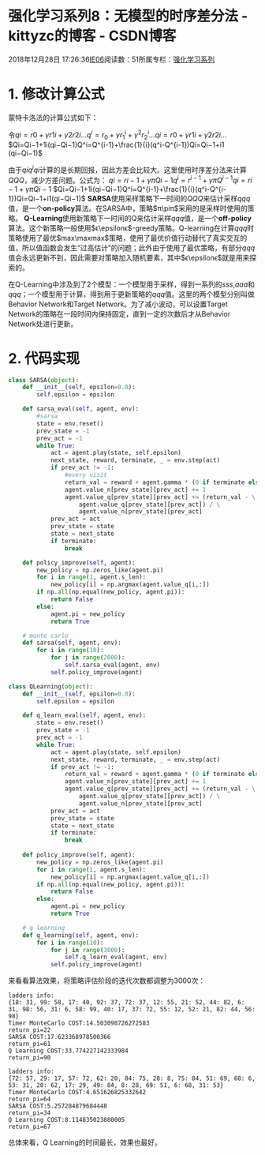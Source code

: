 # 强化学习系列8：无模型的时序差分法 - kittyzc的博客 - CSDN博客
2018年12月28日 17:26:36[IE06](https://me.csdn.net/kittyzc)阅读数：51所属专栏：[强化学习系列](https://blog.csdn.net/column/details/33845.html)
# 1. 修改计算公式

蒙特卡洛法的计算公式如下：

令$qi=r0+γr1i+γ2r2i...q^i = r_0+\gamma r^i_1+\gamma ^2r^i_2...qi=r0​+γr1i​+γ2r2i​...$
$Qi=Qi−1+1i(qi−Qi−1)Q^i=Q^{i-1}+\frac{1}{i}(q^i-Q^{i-1})Qi=Qi−1+i1​(qi−Qi−1)$

由于$qiq^iqi$计算的是长期回报，因此方差会比较大。这里使用时序差分法来计算$QQQ$，减少方差问题。公式为：
$qi=ri−1+γπQi−1q^i=r^{i-1}+\gamma \pi Q^{i-1}qi=ri−1+γπQi−1$
$Qi=Qi−1+1i(qi−Qi−1)Q^i=Q^{i-1}+\frac{1}{i}(q^i-Q^{i-1})Qi=Qi−1+i1​(qi−Qi−1)$
**SARSA**使用采样策略下一时间的$QQQ$来估计采样$qqq$值，是一个**on-policy**算法。在SARSA中，策略$π\piπ$采用的是采样时使用的策略。
**Q-Learning**使用新策略下一时间的Q来估计采样$qqq$值，是一个**off-policy**算法。这个新策略一般使用$ϵ\epsilonϵ$-greedy策略。Q-learning在计算$qqq$时策略使用了最优$max⁡\maxmax$策略，使用了最优价值行动替代了真实交互的值，所以值函数会发生“过高估计”的问题；此外由于使用了最优策略，有部分$qqq$值会永远更新不到，因此需要对策略加入随机要素，其中$ϵ\epsilonϵ$就是用来探索的。

在Q-Learning中涉及到了2个模型：一个模型用于采样，得到一系列的$sss$,$aaa$和$qqq$；一个模型用于计算，得到用于更新策略的$qqq$值。这里的两个模型分别叫做Behavior Network和Target Network。为了减小波动，可以设置Target Network的策略在一段时间内保持固定，直到一定的次数后才从Behavior Network处进行更新。
# 2. 代码实现

```python
class SARSA(object):
    def __init__(self, epsilon=0.0):
        self.epsilon = epsilon

    def sarsa_eval(self, agent, env):
        #sarsa
        state = env.reset()
        prev_state = -1
        prev_act = -1
        while True:
            act = agent.play(state, self.epsilon)
            next_state, reward, terminate, _ = env.step(act)
            if prev_act != -1:
                #every visit
                return_val = reward + agent.gamma * (0 if terminate else agent.value_q[state][act])
                agent.value_n[prev_state][prev_act] += 1
                agent.value_q[prev_state][prev_act] += (return_val - \
                    agent.value_q[prev_state][prev_act]) / \
                    agent.value_n[prev_state][prev_act]
            prev_act = act  
            prev_state = state
            state = next_state
            if terminate:
                break

    def policy_improve(self, agent):
        new_policy = np.zeros_like(agent.pi)
        for i in range(1, agent.s_len):
            new_policy[i] = np.argmax(agent.value_q[i,:])
        if np.all(np.equal(new_policy, agent.pi)):
            return False
        else:
            agent.pi = new_policy
            return True

    # monte carlo
    def sarsa(self, agent, env):
        for i in range(10):
            for j in range(2000):
                self.sarsa_eval(agent, env)
            self.policy_improve(agent)

class QLearning(object):
    def __init__(self, epsilon=0.0):
        self.epsilon = epsilon

    def q_learn_eval(self, agent, env):
        state = env.reset()
        prev_state = -1
        prev_act = -1
        while True:
            act = agent.play(state, self.epsilon)
            next_state, reward, terminate, _ = env.step(act)
            if prev_act != -1:
                return_val = reward + agent.gamma * (0 if terminate else np.max(agent.value_q[state,:]))
                agent.value_n[prev_state][prev_act] += 1
                agent.value_q[prev_state][prev_act] += (return_val - \
                    agent.value_q[prev_state][prev_act]) / \
                    agent.value_n[prev_state][prev_act]
            prev_act = act  
            prev_state = state
            state = next_state
            if terminate:
                break
                
    def policy_improve(self, agent):
        new_policy = np.zeros_like(agent.pi)
        for i in range(1, agent.s_len):
            new_policy[i] = np.argmax(agent.value_q[i,:])
        if np.all(np.equal(new_policy, agent.pi)):
            return False
        else:
            agent.pi = new_policy
            return True

    # q learning
    def q_learning(self, agent, env):
        for i in range(10):
            for j in range(3000):
                self.q_learn_eval(agent, env)
            self.policy_improve(agent)
```

来看看算法效果，将策略评估阶段的迭代次数都调整为3000次：

```
ladders info:
{18: 31, 99: 58, 17: 40, 92: 37, 72: 37, 12: 55, 21: 52, 44: 82, 6: 31, 98: 56, 31: 6, 58: 99, 40: 17, 37: 72, 55: 12, 52: 21, 82: 44, 56: 98}
Timer MonteCarlo COST:14.503098726272583
return_pi=22
SARSA COST:17.623368978500366
return_pi=61
Q Learning COST:33.774227142333984
return_pi=90

ladders info:
{72: 57, 29: 17, 57: 72, 62: 20, 84: 75, 28: 8, 75: 84, 51: 69, 68: 6, 53: 31, 20: 62, 17: 29, 49: 84, 8: 28, 69: 51, 6: 68, 31: 53}
Timer MonteCarlo COST:4.651626825332642
return_pi=64
SARSA COST:5.257284879684448
return_pi=34
Q Learning COST:8.114835023880005
return_pi=67
```

总体来看，Q Learning的时间最长，效果也最好。


